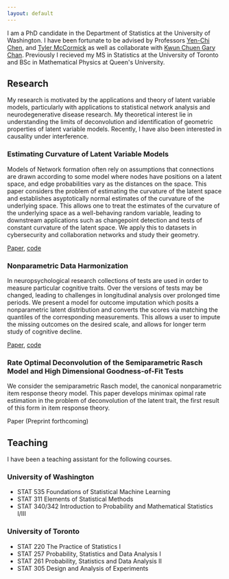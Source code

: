 ```yaml
---
layout: default
---
```


I am a PhD candidate in the Department of Statistics at the University of Washington.  I have been fortunate to be advised by Professors [Yen-Chi Chen](http://faculty.washington.edu/yenchic/), and [Tyler McCormick](https://thmccormick.github.io/) as well as collaborate with [Kwun Chuen Gary Chan](http://faculty.washington.edu/kcgchan/).  Previously I recieved my MS in Statistics at the University of Toronto and BSc in Mathematical Physics at Queen's University. 

## Research 

My research is motivated by the applications and theory of latent variable models, particularly with applications to statistical network analysis and neurodegenerative disease research.  My theoretical interest lie in understanding the limits of deconvolution and identification of geometric properties of latent variable models.  Recently, I have also been interested in causality under interference. 

### Estimating Curvature of Latent Variable Models 
Models of Network formation often rely on assumptions that connections are drawn according to some model where nodes have positions on a latent space, and edge probabilities vary as the distances on the space. This paper considers the problem of estimating the curvature of the latent space and establishes asyptotically normal estimates of the curvature of the underlying space.  This allows one to treat the estimates of the curvature of the underlying space as a well-behaving random variable, leading to downstream applications such as changepoint detection and tests of constant curvature of the latent space.  We apply this to datasets in cybersecurity and collaboration networks and study their geometry. 

[Paper](https://arxiv.org/abs/2211.11673), [code](https://github.com/SteveJWR/lolaR)

### Nonparametric Data Harmonization 
In neuropsychological research collections of tests are used in order to measure particular cognitive traits.  Over the versions of tests may be changed, leading to challenges in longitudinal analysis over prolonged time periods.  We present a model for outcome imputation which posits a nonparametric latent distribution and converts the scores via matching the quantiles of the corresponding measurements.  This allows a user to impute the missing outcomes on the desired scale, and allows for longer term study of cognitive decline. 

[Paper](https://arxiv.org/abs/2110.06077), [code](https://github.com/SteveJWR/Data-Harmonization-Nonparametric)

### Rate Optimal Deconvolution of the Semiparametric Rasch Model and High Dimensional Goodness-of-Fit Tests
We consider the semiparametric Rasch model, the canonical nonparametric item response theory model. This paper develops minimax opimal rate estimation in the problem of deconvolution of the latent trait, the first result of this form in item response theory.  

Paper \(Preprint forthcoming\)


## Teaching
I have been a teaching assistant for the following courses.  
### University of Washington
*   STAT 535 Foundations of Statistical Machine Learning
*   STAT 311 Elements of Statistical Methods
*   STAT 340/342 Introduction to Probability and Mathematical Statistics I/III 

### University of Toronto 
*   STAT 220 The Practice of Statistics I
*   STAT 257 Probability, Statistics and Data Analysis I
*   STAT 261 Probability, Statistics and Data Analysis II 
*   STAT 305 Design and Analysis of Experiments





